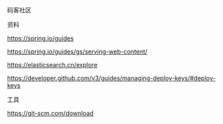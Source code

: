 码客社区

资料

https://spring.io/guides

https://spring.io/guides/gs/serving-web-content/

https://elasticsearch.cn/explore

https://developer.github.com/v3/guides/managing-deploy-keys/#deploy-keys

工具

https://git-scm.com/download
